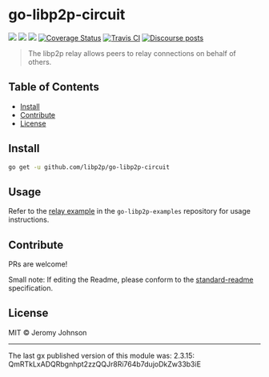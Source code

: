 go-libp2p-circuit
==================

[![](https://img.shields.io/badge/made%20by-Protocol%20Labs-blue.svg?style=flat-square)](https://protocol.ai)
[![](https://img.shields.io/badge/project-libp2p-yellow.svg?style=flat-square)](https://libp2p.io/)
[![](https://img.shields.io/badge/freenode-%23libp2p-yellow.svg?style=flat-square)](https://webchat.freenode.net/?channels=%23libp2p)
[![Coverage Status](https://img.shields.io/codecov/c/github/libp2p/go-libp2p-circuit.svg?style=flat-square&branch=master)](https://codecov.io/github/libp2p/go-libp2p-circuit?branch=master)
[![Travis CI](https://travis-ci.org/libp2p/go-libp2p-circuit.svg?branch=master)](https://travis-ci.org/libp2p/go-libp2p-circuit)
[![Discourse posts](https://img.shields.io/discourse/https/discuss.libp2p.io/posts.svg)](https://discuss.libp2p.io)


> The libp2p relay allows peers to relay connections on behalf of others.


## Table of Contents

- [Install](#install)
- [Contribute](#contribute)
- [License](#license)

## Install

```sh
go get -u github.com/libp2p/go-libp2p-circuit
```

## Usage

Refer to the [relay example](https://github.com/libp2p/go-libp2p-examples/tree/master/relay) in the `go-libp2p-examples` repository for usage instructions.

## Contribute

PRs are welcome!

Small note: If editing the Readme, please conform to the [standard-readme](https://github.com/RichardLitt/standard-readme) specification.

## License

MIT © Jeromy Johnson

---

The last gx published version of this module was: 2.3.15: QmRTkLxADQRbgnhpt2zzQQJr8Ri764b7dujoDkZw33b3iE
